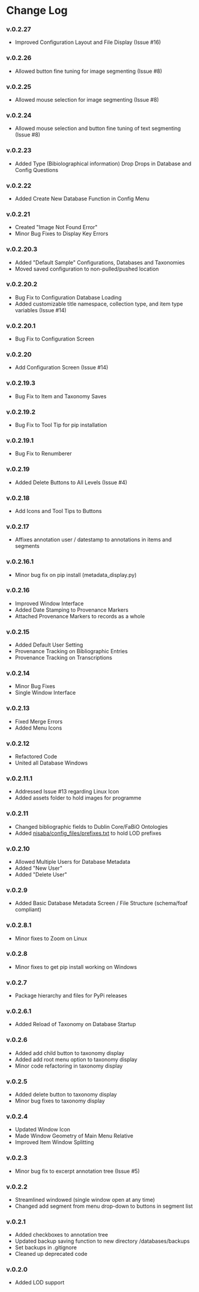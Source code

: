 # Change Log

### v.0.2.27

+ Improved Configuration Layout and File Display (Issue #16)

### v.0.2.26

+ Allowed button fine tuning for image segmenting (Issue #8)

### v.0.2.25

+ Allowed mouse selection for image segmenting (Issue #8)

### v.0.2.24

+ Allowed mouse selection and button fine tuning of text segmenting (Issue #8)

### v.0.2.23

+ Added Type (Bibiolographical information) Drop Drops in Database and Config Questions

### v.0.2.22

+ Added Create New Database Function in Config Menu

### v.0.2.21

+ Created "Image Not Found Error"
+ Minor Bug Fixes to Display Key Errors

### v.0.2.20.3

+ Added "Default Sample" Configurations, Databases and Taxonomies 
+ Moved saved configuration to non-pulled/pushed location

### v.0.2.20.2

+ Bug Fix to Configuration Database Loading
+ Added customizable title namespace, collection type, and item type variables (Issue #14)

### v.0.2.20.1

+ Bug Fix to Configuration Screen

### v.0.2.20

+ Add Configuration Screen (Issue #14)

### v.0.2.19.3

+ Bug Fix to Item and Taxonomy Saves

### v.0.2.19.2

+ Bug Fix to Tool Tip for pip installation

### v.0.2.19.1

+ Bug Fix to Renumberer

### v.0.2.19

+ Added Delete Buttons to All Levels (Issue #4)

### v.0.2.18

+ Add Icons and Tool Tips to Buttons

### v.0.2.17

+ Affixes annotation user / datestamp to annotations in items and segments

### v.0.2.16.1

+ Minor bug fix on pip install (metadata_display.py)

### v.0.2.16

+ Improved Window Interface
+ Added Date Stamping to Provenance Markers
+ Attached Provenance Markers to records as a whole

### v.0.2.15

+ Added Default User Setting
+ Provenance Tracking on Bibliographic Entries
+ Provenance Tracking on Transcriptions

### v.0.2.14

+ Minor Bug Fixes
+ Single Window Interface

### v.0.2.13

+ Fixed Merge Errors
+ Added Menu Icons

### v.0.2.12

+ Refactored Code
+ United all Database Windows

### v.0.2.11.1

+ Addressed Issue #13 regarding Linux Icon
+ Added assets folder to hold images for programme

### v.0.2.11

+ Changed bibliographic fields to Dublin Core/FaBiO Ontologies
+ Added [nisaba/config_files/prefixes.txt](/config_files/prefixes.txt) to hold LOD prefixes

### v.0.2.10

+ Allowed Multiple Users for Database Metadata
+ Added "New User"
+ Added "Delete User"

### v.0.2.9

+ Added Basic Database Metadata Screen / File Structure (schema/foaf compliant)

### v.0.2.8.1

+ Minor fixes to Zoom on Linux

### v.0.2.8

+ Minor fixes to get pip install working on Windows

### v.0.2.7

+ Package hierarchy and files for PyPi releases

### v.0.2.6.1

+ Added Reload of Taxonomy on Database Startup

### v.0.2.6

+ Added add child button to taxonomy display
+ Added add root menu option to taxonomy display
+ Minor code refactoring in taxonomy display

### v.0.2.5

+ Added delete button to taxonomy display
+ Minor bug fixes to taxonomy display

### v.0.2.4

+ Updated Window Icon
+ Made Window Geometry of Main Menu Relative
+ Improved Item Window Splitting

### v.0.2.3

+ Minor bug fix to excerpt annotation tree (Issue #5)

### v.0.2.2

+ Streamlined windowed (single window open at any time)
+ Changed add segment from menu drop-down to buttons in segment list

### v.0.2.1

+ Added checkboxes to annotation tree
+ Updated backup saving function to new directory /databases/backups
+ Set backups in .gitignore
+ Cleaned up deprecated code

### v.0.2.0

+ Added LOD support
